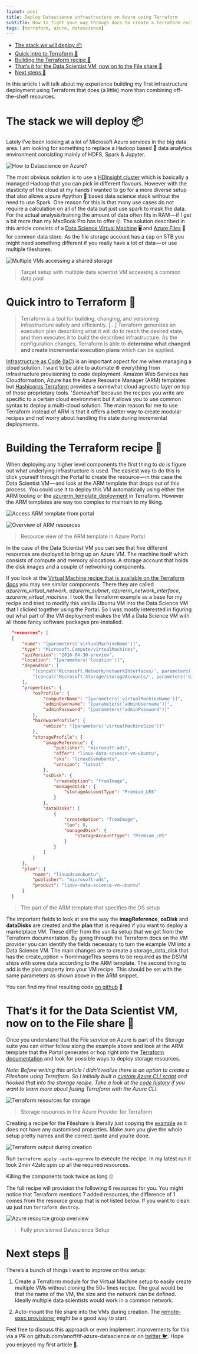```yaml
---
layout: post
title: Deploy Datascience infrastructure on Azure using Terraform
subtitle: How to fight your way through docs to create a Terraform recipe
tags: [terraform, azure, datascience]
---
```


<!-- TOC -->

- [The stack we will deploy 📦](#the-stack-we-will-deploy-)
- [Quick intro to Terraform 👀](#quick-intro-to-terraform-)
- [Building the Terraform recipe 📜](#building-the-terraform-recipe-)
- [That‘s it for the Data Scientist VM, now on to the File share 📄](#thats-it-for-the-data-scientist-vm-now-on-to-the-file-share-)
- [Next steps 👟](#next-steps-)

<!-- /TOC -->

In this article I will talk about my experience building my first infrastructure deployment using Terraform that does (a little) more than combining off-the-shelf resources.

# The stack we will deploy 📦

Lately I’ve been looking at a lot of Microsoft Azure services in the big data area. I am looking for something to replace a Hadoop based 🐘 data analytics environment consisting mainly of HDFS, Spark & Jupyter.

![How to Datascience on Azure?](/img/assets/terraform-dsvm/logo.png)

The most obvious solution is to use a [HDInsight cluster](https://azure.microsoft.com/en-us/services/hdinsight/) which is basically a managed Hadoop that you can pick in different flavours. However with the elasticity of the cloud at my hands I wanted to go for a more diverse setup that also allows a pure #python 🐍 based data science stack without the need to use Spark. One reason for this is that many use cases do not require a calculation on all of the data but just use spark to mask the data. For the actual analysis/training the amount of data often fits in RAM — if I get a bit more than my MacBook Pro has to offer 🙄. The solution described in this article consists of a [Data Science Virtual Machine](https://docs.microsoft.com/en-us/azure/machine-learning/data-science-virtual-machine/overview) 🖥 and [Azure Files](https://docs.microsoft.com/en-us/azure/storage/files/storage-files-introduction) 📄 for common data store. As the file storage account has a cap on 5TB you might need something different if you really have a lot of data — or use multiple fileshares.

![Multiple VMs accessing a shared storage](/img/assets/terraform-dsvm/shared_storage.png)

> Target setup with multiple data scientist VM accessing a common data pool

# Quick intro to Terraform 👀

  > Terraform is a tool for building, changing, and versioning infrastructure safely and efficiently. […] Terraform generates an execution plan describing what it will do to reach the desired state, and then executes it to build the described infrastructure. As the configuration changes, Terraform is able to **determine what changed and create incremental execution plans** which can be applied.

[Infrastructure as Code (IaC)](https://en.wikipedia.org/wiki/Infrastructure_as_Code) is an important aspect for me when managing a cloud solution. I want to be able to automate ⚙️ everything from infrastructure provisioning to code deployment. Amazon Web Services has Cloudformation, Azure has the Azure Resource Manager (ARM) templates but [Hashicorps Terraform](https://www.terraform.io/intro/index.html) provides a somewhat cloud agnostic layer on top of those proprietary tools. '_Somewhat_' because the recipes you write are specific to a certain cloud environment but it allows you to use common syntax to deploy a multi-cloud solution. The main reason for me to use Terraform instead of ARM is that it offers a better way to create modular recipes and not worry about handling the state during incremental deployments.

# Building the Terraform recipe 📜

When deploying any higher level components the first thing to do is figure out what underlying infrastructure is used. The easiest way to do this is click yourself through the Portal to create the resource — in this case the Data Scientist VM — and look at the ARM template that drops out of this process. You could use it to deploy this VM automatically using either the ARM tooling or the [azurerm_template_deployment](https://www.terraform.io/docs/providers/azurerm/r/template_deployment.html) in Terraform. However the ARM templates are way too complex to maintain to my liking.

![Access ARM template from portal](/img/assets/terraform-dsvm/portal_deploy.png)

![Overview of ARM resources](/img/assets/terraform-dsvm/arm_view.png)

> Resource view of the ARM template in Azure Portal

In the case of the Data Scientist VM you can see that five different resources are deployed to bring up an Azure VM. The machine itself which consists of compute and memory allocations. A storage account that holds the disk images and a couple of networking components.

If you look at the [Virtual Machine recipe that is available on the Terraform docs](https://www.terraform.io/docs/providers/azurerm/r/virtual_machine.html) you may see similar components. There they are called _azurerm_virtual_network_, _azurerm_subnet_, _azurerm_network_interface_, _azurerm_virtual_machine_. I took the Terraform example as a base for my recipe and tried to modify this vanilla Ubuntu VM into the Data Science VM that I clicked together using the Portal. So I was mostly interested in figuring out what part of the VM deployment makes the VM a Data Science VM with all those fancy software packages pre-installed.

```json
  "resources": [
  {
      "name": "[parameters('virtualMachineName')]",
      "type": "Microsoft.Compute/virtualMachines",
      "apiVersion": "2016-04-30-preview",
      "location": "[parameters('location')]",
      "dependsOn": [
          "[concat('Microsoft.Network/networkInterfaces/', parameters('networkInterfaceName'))]",
          "[concat('Microsoft.Storage/storageAccounts/', parameters('diagnosticsStorageAccountName'))]"
      ],
      "properties": {
          "osProfile": {
              "computerName": "[parameters('virtualMachineName')]",
              "adminUsername": "[parameters('adminUsername')]",
              "adminPassword": "[parameters('adminPassword')]"
          },
          "hardwareProfile": {
              "vmSize": "[parameters('virtualMachineSize')]"
          },
          "storageProfile": {
              "imageReference": {
                  "publisher": "microsoft-ads",
                  "offer": "linux-data-science-vm-ubuntu",
                  "sku": "linuxdsvmubuntu",
                  "version": "latest"
              },
              "osDisk": {
                  "createOption": "fromImage",
                  "managedDisk": {
                      "storageAccountType": "Premium_LRS"
                  }
              },
              "dataDisks": [
                  {
                      "createOption": "fromImage",
                      "lun": 0,
                      "managedDisk": {
                          "storageAccountType": "Premium_LRS"
                      }
                  }
              ]
          }
      },
      "plan": {
          "name": "linuxdsvmubuntu",
          "publisher": "microsoft-ads",
          "product": "linux-data-science-vm-ubuntu"
      }
  }
```

> The part of the ARM template that specifies the OS setup

The important fields to look at are the way the **imagReference**, **osDisk** and **dataDisks** are created and the **plan** that is required if you want to deploy a marketplace VM. These differ from the vanilla setup that we get from the Terraform documentation. By going through the Terraform docs on the VM provider you can identify the fields necessary to turn the example VM into a Data Science VM. The main changes are to create a storage_data_disk that has the create_option = fromImageThis seems to be required as the DSVM ships with some data according to the ARM template. The second thing to add is the plan property into your VM recipe. This should be set with the same parameters as shown above in the ARM snippet.

You can find my final resulting code [on github](https://github.com/anoff/tf-azure-datascience/blob/8eff92fd4c8e609f6f938fe4230fcc940a1783d0/ds-vm.tf#L31) 👯‍

# That‘s it for the Data Scientist VM, now on to the File share 📄

Once you understand that the File service on Azure is part of the Storage suite you can either follow along the example above and look at the ARM template that the Portal generates or hop right into the [Terraform documentation](https://www.terraform.io/docs/providers/azurerm/r/storage_share.html) and look for possible ways to deploy storage resources.

_Note: Before writing this article I didn’t realize there is an option to create a Fileshare using Terraform. So I initially built a [custom Azure CLI script](https://github.com/anoff/tf-azure-datascience/blob/8eff92fd4c8e609f6f938fe4230fcc940a1783d0/provision_fileshare) and hooked that into the storage recipe. Take a look at the [code history](https://github.com/anoff/tf-azure-datascience/blob/8eff92fd4c8e609f6f938fe4230fcc940a1783d0/storage.tf#L15) if you want to learn more about fusing Terraform with the Azure CLI._

![Terraform resources for storage](/img/assets/terraform-dsvm/tf_storage.png)

> Storage resources in the Azure Provider for Terraform

Creating a recipe for the Fileshare is literally just copying the [example](https://www.terraform.io/docs/providers/azurerm/r/storage_share.html#example-usage) as it does not have any customised properties. Make sure you give the whole setup pretty names and the correct quote and you’re done.

![Terraform output during creation](/img/assets/terraform-dsvm/terraform_out.png)

Run `terraform apply -auto-approve` to execute the recipe. In my latest run it took 2min 42sto spin up all the required resources.

Killing the components took twice as long 🙄

The full recipe will provision the following 6 resources for you. You might notice that Terraform mentions 7 added resources, the difference of 1 comes from the resource group that is not listed below. If you want to clean up just run `terraform destroy`.

![Azure resource group overview](/img/assets/terraform-dsvm/azure_rg.png)

> Fully provisioned Datascience Setup

# Next steps 👟

There’s a bunch of things I want to improve on this setup:

1. Create a Terraform module for the Virtual Machine setup to easily create multiple VMs without cloning the 50+ lines recipe. The goal would be that the name of the VM, the size and the network can be defined. Ideally multiple data scientists would work in a common network.

2. Auto-mount the file share into the VMs during creation. The [remote-exec provisioner](https://www.terraform.io/docs/provisioners/remote-exec.html) might be a good way to start.

Feel free to discuss this approach or even implement improvements for this via a PR on github.com/anoff/tf-azure-datascience or on [twitter 🐦](https://twitter.com/an0xff). Hope you enjoyed my first article 🕺.